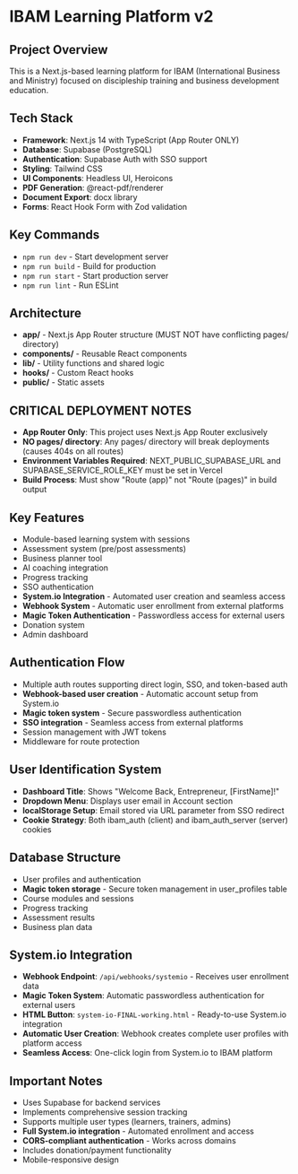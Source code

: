 # IBAM Learning Platform v2

## Project Overview
This is a Next.js-based learning platform for IBAM (International Business and Ministry) focused on discipleship training and business development education.

## Tech Stack
- **Framework**: Next.js 14 with TypeScript (App Router ONLY)
- **Database**: Supabase (PostgreSQL)
- **Authentication**: Supabase Auth with SSO support
- **Styling**: Tailwind CSS
- **UI Components**: Headless UI, Heroicons
- **PDF Generation**: @react-pdf/renderer
- **Document Export**: docx library
- **Forms**: React Hook Form with Zod validation

## Key Commands
- `npm run dev` - Start development server
- `npm run build` - Build for production
- `npm run start` - Start production server
- `npm run lint` - Run ESLint

## Architecture
- **app/** - Next.js App Router structure (MUST NOT have conflicting pages/ directory)
- **components/** - Reusable React components
- **lib/** - Utility functions and shared logic
- **hooks/** - Custom React hooks
- **public/** - Static assets

## CRITICAL DEPLOYMENT NOTES
- **App Router Only**: This project uses Next.js App Router exclusively
- **NO pages/ directory**: Any pages/ directory will break deployments (causes 404s on all routes)
- **Environment Variables Required**: NEXT_PUBLIC_SUPABASE_URL and SUPABASE_SERVICE_ROLE_KEY must be set in Vercel
- **Build Process**: Must show "Route (app)" not "Route (pages)" in build output

## Key Features
- Module-based learning system with sessions
- Assessment system (pre/post assessments)
- Business planner tool
- AI coaching integration
- Progress tracking
- SSO authentication
- **System.io Integration** - Automated user creation and seamless access
- **Webhook System** - Automatic user enrollment from external platforms
- **Magic Token Authentication** - Passwordless access for external users
- Donation system
- Admin dashboard

## Authentication Flow
- Multiple auth routes supporting direct login, SSO, and token-based auth
- **Webhook-based user creation** - Automatic account setup from System.io
- **Magic token system** - Secure passwordless authentication
- **SSO integration** - Seamless access from external platforms
- Session management with JWT tokens
- Middleware for route protection

## User Identification System
- **Dashboard Title**: Shows "Welcome Back, Entrepreneur, [FirstName]!" 
- **Dropdown Menu**: Displays user email in Account section
- **localStorage Setup**: Email stored via URL parameter from SSO redirect
- **Cookie Strategy**: Both ibam_auth (client) and ibam_auth_server (server) cookies

## Database Structure
- User profiles and authentication
- **Magic token storage** - Secure token management in user_profiles table
- Course modules and sessions
- Progress tracking
- Assessment results
- Business plan data

## System.io Integration
- **Webhook Endpoint**: `/api/webhooks/systemio` - Receives user enrollment data
- **Magic Token System**: Automatic passwordless authentication for external users
- **HTML Button**: `system-io-FINAL-working.html` - Ready-to-use System.io integration
- **Automatic User Creation**: Webhook creates complete user profiles with platform access
- **Seamless Access**: One-click login from System.io to IBAM platform

## Important Notes
- Uses Supabase for backend services
- Implements comprehensive session tracking
- Supports multiple user types (learners, trainers, admins)
- **Full System.io integration** - Automated enrollment and access
- **CORS-compliant authentication** - Works across domains
- Includes donation/payment functionality
- Mobile-responsive design